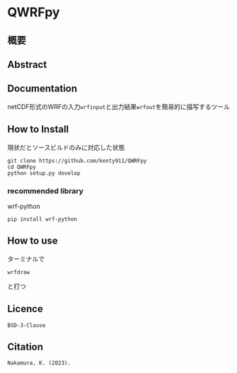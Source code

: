 # QWRFpy

## 概要

## Abstract

## Documentation
netCDF形式のWRFの入力`wrfinput`と出力結果`wrfout`を簡易的に描写するツール

## How to Install
<!-- ### via PyPI -->
<!-- pip install qwrfpy -->

現状だとソースビルドのみに対応した状態
```
git clone https://github.com/kenty911/QWRFpy
cd QWRFpy
python setup.py develop
```

### recommended library
wrf-python 
```
pip install wrf-python
```

## How to use
ターミナルで
```
wrfdraw
```
と打つ

## Licence
`BSD-3-Clause`

## Citation
```
Nakamura, K. (2023).
```
